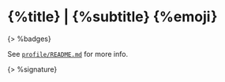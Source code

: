 # {%title} | {%subtitle} {%emoji}

{> %badges}

See [`profile/README.md`](/profile/README.md) for more info.

{> %signature}